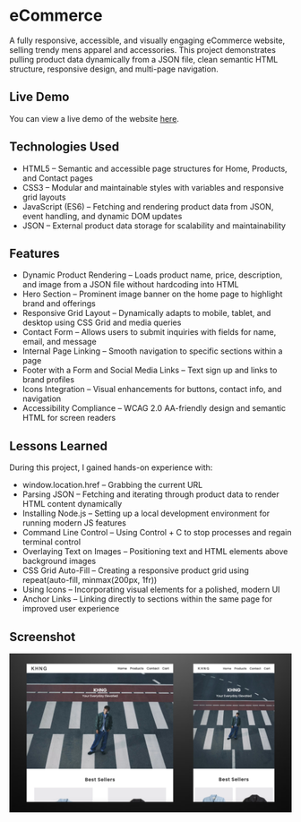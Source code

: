 # eCommerce

A fully responsive, accessible, and visually engaging eCommerce website, selling trendy mens apparel and accessories. This project demonstrates pulling product data dynamically from a JSON file, clean semantic HTML structure, responsive design, and multi-page navigation.

## Live Demo

You can view a live demo of the website [here](https://e-commerce-neon-xi-35.vercel.app/index.html).

## Technologies Used

- HTML5 – Semantic and accessible page structures for Home, Products, and Contact pages
- CSS3 – Modular and maintainable styles with variables and responsive grid layouts
- JavaScript (ES6) – Fetching and rendering product data from JSON, event handling, and dynamic DOM updates
- JSON – External product data storage for scalability and maintainability

## Features

- Dynamic Product Rendering – Loads product name, price, description, and image from a JSON file without hardcoding into HTML
- Hero Section – Prominent image banner on the home page to highlight brand and offerings
- Responsive Grid Layout – Dynamically adapts to mobile, tablet, and desktop using CSS Grid and media queries
- Contact Form – Allows users to submit inquiries with fields for name, email, and message
- Internal Page Linking – Smooth navigation to specific sections within a page
- Footer with a Form and Social Media Links – Text sign up and links to brand profiles
- Icons Integration – Visual enhancements for buttons, contact info, and navigation
- Accessibility Compliance – WCAG 2.0 AA-friendly design and semantic HTML for screen readers

## Lessons Learned

During this project, I gained hands-on experience with:
- window.location.href – Grabbing the current URL
- Parsing JSON – Fetching and iterating through product data to render HTML content dynamically
- Installing Node.js – Setting up a local development environment for running modern JS features
- Command Line Control – Using Control + C to stop processes and regain terminal control
- Overlaying Text on Images – Positioning text and HTML elements above background images
- CSS Grid Auto-Fill – Creating a responsive product grid using repeat(auto-fill, minmax(200px, 1fr))
- Using Icons – Incorporating visual elements for a polished, modern UI
- Anchor Links – Linking directly to sections within the same page for improved user experience

## Screenshot

![Screenshot 1](/images/preview.png)